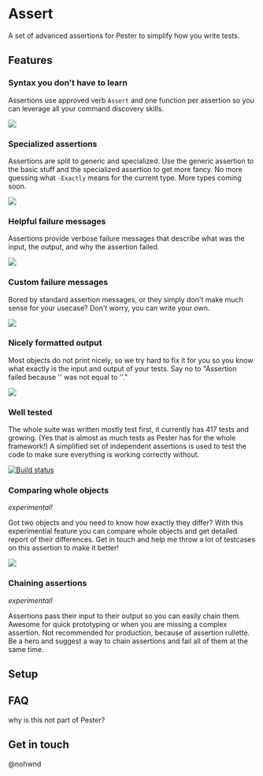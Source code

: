 # Assert
A set of advanced assertions for Pester to simplify how you write tests. 

## Features

### Syntax you don't have to learn

Assertions use approved verb `Assert` and one function per assertion so you can leverage all your command discovery skills. 

![](https://raw.githubusercontent.com/nohwnd/Assertions/master/doc/readme/get-command.PNG)


### Specialized assertions

Assertions are split to generic and specialized. Use the generic assertion to the basic stuff and the specialized assertion to get more fancy. No more guessing what `-Exactly` means for the current type. More types coming soon. 

![](https://raw.githubusercontent.com/nohwnd/Assertions/master/doc/readme/compare-strings.PNG)


### Helpful failure messages

Assertions provide verbose failure messages that describe what was the input, the output, and why the assertion failed.

![](https://raw.githubusercontent.com/nohwnd/Assertions/master/doc/readme/verbose-message.PNG)


### Custom failure messages

Bored by standard assertion messages, or they simply don't make much sense for your usecase? Don't worry, you can write your own.

![](https://raw.githubusercontent.com/nohwnd/Assertions/master/doc/readme/custom-messages.PNG)


### Nicely formatted output

Most objects do not print nicely, so we try hard to fix it for you so you know what exactly is the input and output of your tests. Say no to "Assertion failed because '' was not equal to ''." 

![](https://raw.githubusercontent.com/nohwnd/Assertions/master/doc/readme/pretty-print.PNG)


### Well tested

The whole suite was written mostly test first, it currently has 417 tests and growing. (Yes that is almost as much tests as Pester has for the whole framework!) A simplified set of independent assertions is used to test the code to make sure everything is working correctly without.

[![Build status](https://ci.appveyor.com/api/projects/status/74k092cmss0goh45/branch/master?svg=true)](https://ci.appveyor.com/project/nohwnd/assertions/branch/master)


### Comparing whole objects
_experimental!_

Got two objects and you need to know how exactly they differ? With this experimential feature you can compare whole objects and get detailed report of their differences. Get in touch and help me throw a lot of testcases on this assertion to make it better!

![](https://raw.githubusercontent.com/nohwnd/Assertions/master/doc/readme/compare-objects.PNG)


### Chaining assertions
_experimental!_

Assertions pass their input to their output so you can easily chain them. Awesome for quick prototyping or when you are missing a complex assertion. Not recommended for production, because of assertion rullette. Be a hero and suggest a way to chain assertions and fail all of them at the same time.

## Setup


## FAQ
why is this not part of Pester?

## Get in touch
@nohwnd
